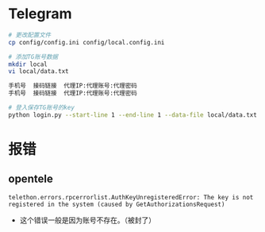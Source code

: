# Telegram
```sh
# 更改配置文件
cp config/config.ini config/local.config.ini
```

```bash
# 添加TG账号数据
mkdir local
vi local/data.txt
```
```txt
手机号  接码链接  代理IP:代理账号:代理密码
手机号  接码链接  代理IP:代理账号:代理密码
```

```bash
# 登入保存TG账号的key
python login.py --start-line 1 --end-line 1 --data-file local/data.txt --key-folder local/keys
```


# 报错
## opentele
```log
telethon.errors.rpcerrorlist.AuthKeyUnregisteredError: The key is not registered in the system (caused by GetAuthorizationsRequest)
```
- 这个错误一般是因为账号不存在。（被封了）